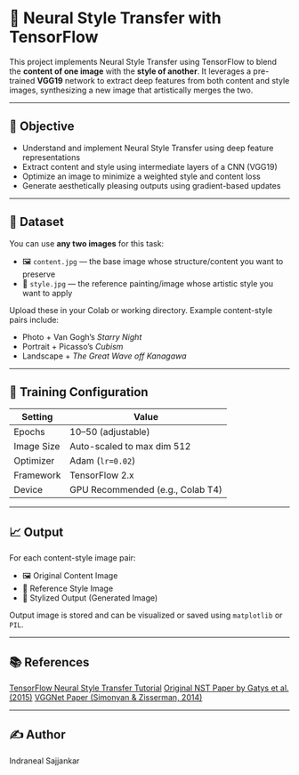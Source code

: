 # 🧠 Neural Style Transfer with TensorFlow

This project implements Neural Style Transfer using TensorFlow to blend the **content of one image** with the **style of another**. It leverages a pre-trained **VGG19** network to extract deep features from both content and style images, synthesizing a new image that artistically merges the two.

---

## 🎯 Objective

- Understand and implement Neural Style Transfer using deep feature representations
- Extract content and style using intermediate layers of a CNN (VGG19)
- Optimize an image to minimize a weighted style and content loss
- Generate aesthetically pleasing outputs using gradient-based updates

---

## 📂 Dataset

You can use **any two images** for this task:

- 🖼️ `content.jpg` — the base image whose structure/content you want to preserve  
- 🎨 `style.jpg` — the reference painting/image whose artistic style you want to apply

Upload these in your Colab or working directory. Example content-style pairs include:
- Photo + Van Gogh’s *Starry Night*
- Portrait + Picasso’s *Cubism*
- Landscape + *The Great Wave off Kanagawa*

---

## 🧪 Training Configuration

| Setting       | Value                                |
|---------------|--------------------------------------|
| Epochs        | 10–50 (adjustable)                   |
| Image Size    | Auto-scaled to max dim 512           |
| Optimizer     | Adam (`lr=0.02`)                     |
| Framework     | TensorFlow 2.x                       |
| Device        | GPU Recommended (e.g., Colab T4)     |

---

## 📈 Output

For each content-style image pair:

- 🖼️ Original Content Image
- 🎨 Reference Style Image
- 🧠 Stylized Output (Generated Image)

Output image is stored and can be visualized or saved using `matplotlib` or `PIL`.

---

## 📚 References
[TensorFlow Neural Style Transfer Tutorial](https://www.tensorflow.org/tutorials/generative/style_transfer)
[Original NST Paper by Gatys et al. (2015)](https://arxiv.org/abs/1508.06576)
[VGGNet Paper (Simonyan & Zisserman, 2014)](https://arxiv.org/abs/1409.1556)

---

## ✍️ Author
Indraneal Sajjankar
